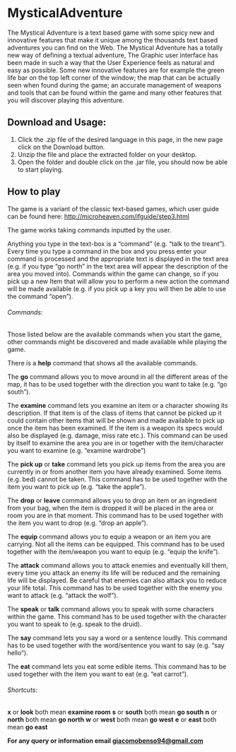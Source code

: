 # MysticalAdventure

The Mystical Adventure is a text based game with some spicy new and innovative features that make it unique among the thousands text based adventures you can find on the Web. The Mystical Adventure has a totally new way of defining a textual adventure, The Graphic user interface has been made in such a way that the User Experience feels as natural and easy as possible. Some new innovative features are for example the green life bar on the top left corner of the window; the map that can be actually seen when found during the game; an accurate management of weapons and tools that can be found within the game and many other features that you will discover playing this adventure.

## Download and Usage:

1. Click the .zip file of the desired language in this page, in the new page click on the Download button.
2. Unzip the file and place the extracted folder on your desktop.
3. Open the folder and double click on the .jar file, you should now be able to start playing.

## How to play

The game is a variant of the classic text-based games, which user guide can be found here: 
http://microheaven.com/ifguide/step3.html

The game works taking commands inputted by the user.

Anything you type in the text-box is a “command” (e.g. “talk to the treant”).
Every time you type a command in the box and you press enter your command is processed and the appropriate text is displayed in the text area (e.g. if you type “go north” in the text area will appear the description of the area you moved into).
Commands within the game can change, so if you pick up a new Item that will allow you to perform a new action the command will be made available (e.g. if you pick up a key you will then be able to use the command “open”).

###### Commands:

Those listed below are the available commands when you start the game, other commands might be discovered and made available while playing the game.

There is a **help** command that shows all the available commands.

The **go** command allows you to move around in all the different areas of the map, it has to be used together with the direction you want to take (e.g. “go south”).

The **examine** command lets you examine an item or a character showing its description. 
If that item is of the class of items that cannot be picked up it could contain other items that will be shown and made available to pick up once the item has been examined.
If the item is a weapon its specs would also be displayed (e.g. damage, miss rate etc.).
This command can be used by itself to examine the area you are in or  together with the item/character you want to examine (e.g. “examine wardrobe”)

The **pick up** or **take** command lets you pick up items from the area you are currently in or from another item you have already examined. 
Some items (e.g. bed) cannot be taken.
This command has to be used together with the item you want to pick up (e.g. “take the apple”).

The **drop** or **leave** command allows you to drop an item or an ingredient from your bag, when the item is dropped it will be placed in the area or room you are in that moment.
This command has to be used together with the item you want to drop (e.g. “drop an apple”).

The **equip** command allows you to equip a weapon or an item you are carrying.
Not all the items can be equipped.
This command has to be used together with the item/weapon you want to equip (e.g. “equip the knife”).

The **attack** command allows you to attack enemies and eventually kill them, every time you attack an enemy its life will be reduced and the remaining life will be displayed.
Be careful that enemies can also attack you to reduce your life total.
This command has to be used together with the enemy you want to attack (e.g. “attack the wolf”).

The **speak** or **talk** command allows you to speak with some characters within the game.
This command has to be used together with the character you want to speak to (e.g. speak to the druid).

The **say** command lets you say a word or a sentence loudly.
This command has to be used together with the word/sentence you want to say (e.g. “say hello”).

The **eat** command lets you eat some edible items.
This command has to be used together with the item you want to eat (e.g. “eat carrot”).

###### Shortcuts: 

**x** or **look** both mean **examine room**
**s** or **south** both mean **go south**
**n** or **north** both mean **go north**
**w** or **west** both mean **go west**
**e** or **east** both mean **go east**


**For any query or information email giacomobenso94@gmail.com**
